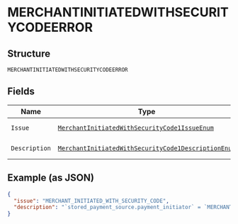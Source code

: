 
# MERCHANTINITIATEDWITHSECURITYCODEERROR

## Structure

`MERCHANTINITIATEDWITHSECURITYCODEERROR`

## Fields

| Name | Type | Tags | Description | Getter | Setter |
|  --- | --- | --- | --- | --- | --- |
| `Issue` | [`MerchantInitiatedWithSecurityCode1IssueEnum`](../../doc/models/merchant-initiated-with-security-code-1-issue-enum.md) | Optional | - | MerchantInitiatedWithSecurityCode1IssueEnum getIssue() | setIssue(MerchantInitiatedWithSecurityCode1IssueEnum issue) |
| `Description` | [`MerchantInitiatedWithSecurityCode1DescriptionEnum`](../../doc/models/merchant-initiated-with-security-code-1-description-enum.md) | Optional | - | MerchantInitiatedWithSecurityCode1DescriptionEnum getDescription() | setDescription(MerchantInitiatedWithSecurityCode1DescriptionEnum description) |

## Example (as JSON)

```json
{
  "issue": "MERCHANT_INITIATED_WITH_SECURITY_CODE",
  "description": "`stored_payment_source.payment_initiator` = `MERCHANT` is not supported if `payment_source.card.security_code` is present in the order. `security_code` can be present in the order only when customer is the payment initiator. It is semantically incorrect to perform a merchant initiated payment with `security_code` is the order."
}
```

